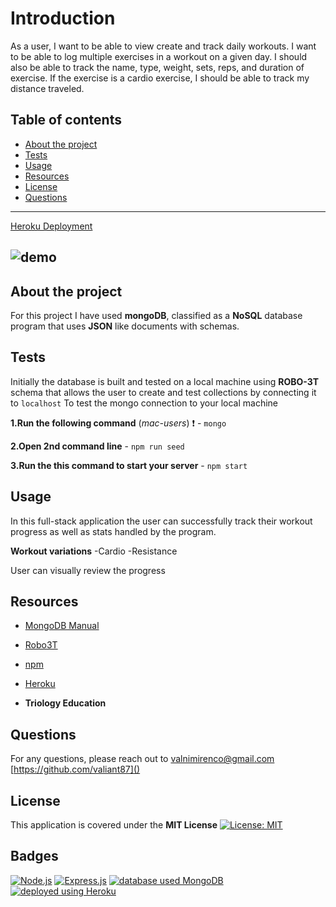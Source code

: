 # Introduction

As a user, I want to be able to view create and track daily workouts. I want to be able to log multiple exercises in a workout on a given day. I should also be able to track the name, type, weight, sets, reps, and duration of exercise. If the exercise is a cardio exercise, I should be able to track my distance traveled.

## Table of contents

- [About the project](#About-the-project)
- [Tests](#Tests)
- [Usage](#Usage)
- [Resources](#Resources)
- [License](#License)
- [Questions](#Questions)

---

[Heroku Deployment](https://murmuring-island-42681.herokuapp.com/exercise?id=602754bf1cdcdc0015aeef07)

## ![demo](workout.gif)

## About the project

For this project I have used **mongoDB**, classified as a **NoSQL** database program that uses **JSON** like documents with schemas.

## Tests

Initially the database is built and tested on a local machine using **ROBO-3T** schema that allows the user to create and test collections by connecting it to `localhost`
To test the mongo connection to your local machine

**1.Run the following command** (_mac-users_) ❗️ - `mongo`

**2.Open 2nd command line** - `npm run seed`

**3.Run the this command to start your server** - `npm start`

## Usage

In this full-stack application the user can successfully track their workout progress as well as stats handled by the program.

**Workout variations**
-Cardio
-Resistance

User can visually review the progress

## Resources

- [MongoDB Manual](https://docs.mongodb.com/manual/)

- [Robo3T](https://studio3t.com)

- [npm](https://www.npmjs.com/)

- [Heroku](www.heroku.com)

- **Triology Education**

## Questions

For any questions, please reach out to [valnimirenco@gmail.com]()
[https://github.com/valiant87]()

## License

This application is covered under the **MIT License**
[![License: MIT](https://img.shields.io/badge/License-MIT-yellow.svg)](https://opensource.org/licenses/MIT)

## Badges

<a href="https://img.shields.io/badge/Backend-Node.js-green"><img alt="Node.js" src="https://img.shields.io/badge/Backend-Node.js-green"></a> <a href="https://img.shields.io/badge/Backend-Express.js-green"><img alt="Express.js" src="https://img.shields.io/badge/Backend-Express.js-green"></a> <a href="https://img.shields.io/badge/Database-MongoDB-yellow"><img alt="database used MongoDB" src="https://img.shields.io/badge/Database-MongoDB-yellow"></a> <a href="https://img.shields.io/badge/Deployment-Heroku-purple"><img alt="deployed using Heroku" src="https://img.shields.io/badge/Deployment-Heroku-purple"></a>
